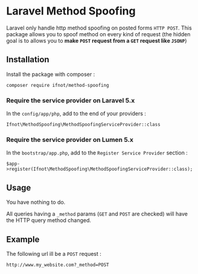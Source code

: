 # Laravel Method Spoofing

Laravel only handle http method spoofing on posted forms `HTTP POST`. This package allows you to spoof method on every kind of request 
(the hidden goal is to allows you to __make `POST` request from a `GET` request like `JSONP`__)

## Installation

Install the package with composer :

    composer require ifnot/method-spoofing

### Require the service provider on Laravel 5.x

In the `config/app/php`, add to the end of your providers :

    Ifnot\MethodSpoofing\MethodSpoofingServiceProvider::class

### Require the service provider on Lumen 5.x

In the `bootstrap/app.php`, add to the `Register Service Provider` section :

    $app->register(Ifnot\MethodSpoofing\MethodSpoofingServiceProvider::class);

## Usage

You have nothing to do.

All queries having a `_method` params (`GET` and `POST` are checked) will have the HTTP query method changed.

## Example

The following url ill be a `POST` request :

`http://www.my_website.com?_method=POST`

